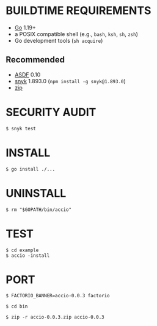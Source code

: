 # BUILDTIME REQUIREMENTS

* [Go](https://golang.org/) 1.19+
* a POSIX compatible shell (e.g., `bash`, `ksh`, `sh`, `zsh`)
* Go development tools (`sh acquire`)

## Recommended

* [ASDF](https://asdf-vm.com/) 0.10
* [snyk](https://www.npmjs.com/package/snyk) 1.893.0 (`npm install -g snyk@1.893.0`)
* [zip](https://linux.die.net/man/1/zip)

# SECURITY AUDIT

```console
$ snyk test
```

# INSTALL

```console
$ go install ./...
```

# UNINSTALL

```console
$ rm "$GOPATH/bin/accio"
```

# TEST

```console
$ cd example
$ accio -install
```

# PORT

```console
$ FACTORIO_BANNER=accio-0.0.3 factorio

$ cd bin

$ zip -r accio-0.0.3.zip accio-0.0.3
```
